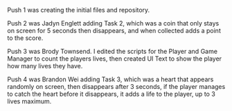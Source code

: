 Push 1 was creating the initial files and repository.

Push 2 was Jadyn Englett adding Task 2, which was a coin that only stays on screen for 5 seconds then disappears, and when collected adds a point to the score.

Push 3 was Brody Townsend. I edited the scripts for the Player and Game Manager to count the players lives, then created UI Text to show the player how many lives they have.

Push 4 was Brandon Wei adding Task 3, which was a heart that appears randomly on screen, then disappears after 3 seconds, if the player manages to catch the heart before it disappears, it adds a life to the player, up to 3 lives maximum.
